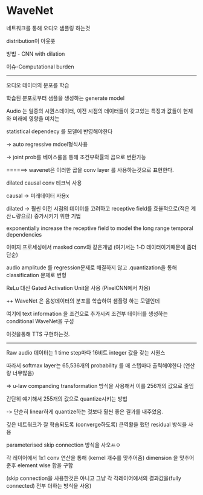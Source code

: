 # WaveNet

네트워크를 통해 오디오 샘플링 하는것

distribution이 아웃풋

방법 - CNN with dilation

이슈-Computational burden

---

 오디오 데이터의 분포를 학습

학습된 분포로부터 샘플을 생성하는  generate model



Audio 는 일종의 시퀀스데이터,    이전 시점의 데이터들이 갖고있는 특징과 값들이 현재와 미래에 영향을 미치는

statistical dependecy 를 모델에 반영해야한다

-> auto regressive mdoel형식사용

-> joint prob를 베이스룰을 통해 조건부확률의 곱으로 변환가능

======> wavenet은 이러한 곱을 conv layer 를 사용하는것으로 표현한다.



dilated causal conv 테크닉 사용

 causal  -> 미래데이터 사용x

dilated -> 훨씬 이전 시점의 데이터를 고려하고  receptive field를 효율적으로(적은 계산ㄴ량으로) 증가시키기 위한 기법

 exponentially increase the receptive field to model the long range temporal dependencies

 이미지 프로세싱에서 masked conv와 같은개념 (여기서는 1-D 데이터이기때문에 좀더 단순)





audio amplitude 를 regression문제로 해결하지 않고 .quantization을 통해 classification 문제로 변형

ReLu 대신 Gated Activation Unit을 사용 (PixelCNN에서 차용)







++ WaveNet 은 음성데이터의 분포를 학습하여 샘플링 하는 모델인데

여기에 text information 을 조건으로 추가시켜 조건부 데이터를 생성하는 conditional  WaveNet을  구성

이것을통해  TTS 구현하는것.

---



Raw audio 데이터는 1 time step마다 16비트 integer 값을 갖는 시퀀스

따라서 softmax layer는 65,536개의 probability 를 매 스텝마다 출력해야한다 (연산량 너무많음)

=> u-law companding transformation 방식을 사용해서 이를 256개의 값으로 줄임

간단히 얘기해서 255개의 값으로 quantize시키는 방법

-> 단순히 linear하게 quantize하는 것보다 훨씬 좋은 결과를 내주었음.





깊은 네트워크가 잘 학습되도록 (converge하도록) 큰역활을 했던 residual 방식을 사용

parameterised skip connection 방식을 사오ㅛㅇ

각 레이어에서 1x1  conv 연산을 통해 (kernel 개수를 맞추어줌) dimension 을 맞추어 준후 element wise 합을 구함

(skip connection을 사용한것은 아니고 그냥 각 각레이어에서의 결과값을(fully connected) 전부 더하는 방식을 사용)

